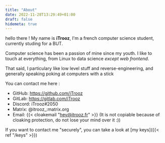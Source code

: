 ```yaml
---
title: "About"
date: 2022-11-28T13:29:49+01:00
draft: false
hidemeta: true
---
```


hello there !
My name is **iTrooz**, I'm a french computer science student, currently studing for a BUT.

Computer science has been a passion of mine since my youth. I like to touch at everything, from Linux to data science *except web frontend*.

That said, I particulary like low level stuff and reverse-engineering, and generally speaking poking at computers with a stick

You can contact me here :

- GitHub: https://github.com/iTrooz
- GitLab: https://gitlab.com/iTrooz
- Discord: iTrooz#2050
- Matrix: @itrooz_:matrix.org
- Email: {{< cloakemail "hey@itrooz.fr" >}} (It is not copiable because of cloaking protection, do not lose your mind over it :))

If you want to contact me "securely", you can take a look at [my keys]({{< ref "/keys" >}})